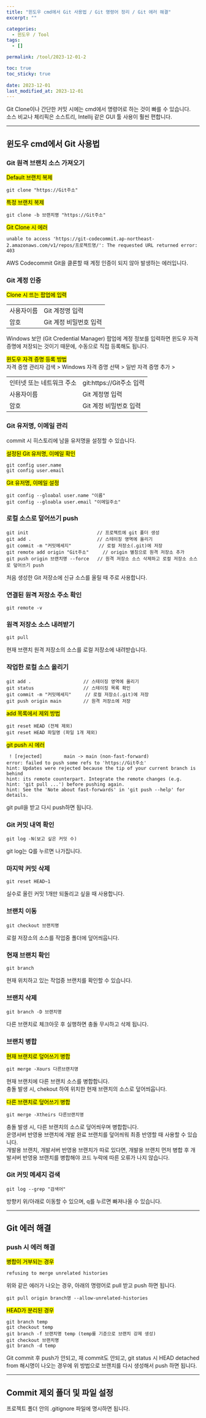 ```yaml
---
title: "윈도우 cmd에서 Git 사용법 / Git 명령어 정리 / Git 에러 해결"
excerpt: ""

categories:
  - 윈도우 / Tool
tags:
  - []

permalink: /tool/2023-12-01-2

toc: true
toc_sticky: true
 
date: 2023-12-01
last_modified_at: 2023-12-01
---
```


Git Clone이나 간단한 커밋 시에는 cmd에서 명령어로 하는 것이 빠를 수 있습니다.  
소스 비교나 체리픽은 소스트리, Intellij 같은 GUI 툴 사용이 훨씬 편합니다.

---

## 윈도우 cmd에서 Git 사용법

### Git 원격 브랜치 소스 가져오기
<mark>Default 브랜치 복제</mark>
```
git clone "https://Git주소"
```

<mark>특정 브랜치 복제</mark>
```
git clone -b 브랜치명 "https://Git주소"
```

<mark>Git Clone 시 에러</mark>
```
unable to access 'https://git-codecommit.ap-northeast-2.amazonaws.com/v1/repos/프로젝트명/': The requested URL returned error: 403
```
AWS Codecommit Git을 클론할 때 계정 인증이 되지 않아 발생하는 에러입니다.

### Git 계정 인증
<mark>Clone 시 뜨는 팝업에 입력</mark>
<table>
  <tbody>
    <tr>
      <td>사용자이름</td>
      <td>Git 계정명 입력</td>
    </tr>
    <tr>
      <td>암호</td>
      <td>Git 계정 비밀번호 입력</td>
    </tr>
  </tbody>
</table>
Windows 보안 (Git Credential Manager) 팝업에 계정 정보를 입력하면 윈도우 자격 증명에 저장되는 것이기 때문에, 수동으로 직접 등록해도 됩니다.

<mark>윈도우 자격 증명 등록 방법</mark>  
자격 증명 관리자 검색 > Windows 자격 증명 선택 > 일반 자격 증명 추가 >
<table>
  <tbody>
    <tr>
      <td>인터넷 또는 네트워크 주소</td>
      <td>git:https://Git주소 입력</td>
    </tr>
    <tr>
      <td>사용자이름</td>
      <td>Git 계정명 입력</td>
    </tr>
    <tr>
      <td>암호</td>
      <td>Git 계정 비밀번호 입력</td>
    </tr>
  </tbody>
</table>

### Git 유저명, 이메일 관리
commit 시 히스토리에 남을 유저명을 설정할 수 있습니다.

<mark>설정된 Git 유저명, 이메일 확인</mark>
```
git config user.name
git config user.email
```

<mark>Git 유저명, 이메일 설정</mark>
```
git config --gloabal user.name "이름"
git config --gloabla user.email	"이메일주소"
```

### 로컬 소스로 덮어쓰기 push
```
git init                         // 프로젝트에 git 폴더 생성
git add .                        // 스테이징 영역에 올리기
git commit -m "커밋메세지"          // 로컬 저장소(.git)에 저장
git remote add origin "Git주소"     // origin 별칭으로 원격 저장소 추가
git push origin 브랜치명 --force   // 원격 저장소 소스 삭제하고 로컬 저장소 소스로 덮어쓰기 push
```
처음 생성한 Git 저장소에 신규 소스를 올릴 때 주로 사용합니다.

### 연결된 원격 저장소 주소 확인
```
git remote -v
```

### 원격 저장소 소스 내려받기
```
git pull
```
현재 브랜치 원격 저장소의 소스를 로컬 저장소에 내려받습니다.

### 작업한 로컬 소스 올리기
```
git add .                   // 스테이징 영역에 올리기
git status                  // 스테이징 목록 확인
git commit -m "커밋메세지"     // 로컬 저장소(.git)에 저장
git push origin main        // 원격 저장소에 저장
```

<mark>add 목록에서 제외 방법</mark>
```
git reset HEAD (전체 제외)
git reset HEAD 파일명 (파일 1개 제외)
```

<mark>git push 시 에러</mark>
```
 ! [rejected]        main -> main (non-fast-forward)
error: failed to push some refs to 'https://Git주소'
hint: Updates were rejected because the tip of your current branch is behind
hint: its remote counterpart. Integrate the remote changes (e.g.
hint: 'git pull ...') before pushing again.
hint: See the 'Note about fast-forwards' in 'git push --help' for details.
```
git pull을 받고 다시 push하면 됩니다.

### Git 커밋 내역 확인
```
git log -N(보고 싶은 커밋 수)
```
git log는 Q를 누르면 나가집니다.

### 마지막 커밋 삭제
```
git reset HEAD~1
```
실수로 올린 커밋 1개만 되돌리고 싶을 때 사용합니다.

### 브랜치 이동
```
git checkout 브랜치명
```
로컬 저장소의 소스를 작업중 폴더에 덮어씌웁니다.

### 현재 브랜치 확인
```
git branch
```
현재 위치하고 있는 작업중 브랜치를 확인할 수 있습니다.

### 브랜치 삭제
```
git branch -D 브랜치명
```
다른 브랜치로 체크아웃 후 실행하면 충돌 무시하고 삭제 됩니다.

### 브랜치 병합
<mark>현재 브랜치로 덮어쓰기 병합</mark>
```
git merge -Xours 다른브랜치명
```
현재 브랜치에 다른 브랜치 소스를 병합합니다.  
충돌 발생 시, chekout 하여 위치한 현재 브랜치의 소스로 덮어씌웁니다.

<mark>다른 브랜치로 덮어쓰기 병합</mark>
```
git merge -Xtheirs 다른브랜치명
```
충돌 발생 시, 다른 브랜치의 소스로 덮어씌우며 병합합니다.  
운영서버 반영용 브랜치에 개발 완료 브랜치를 덮어씌워 최종 반영할 때 사용할 수 있습니다.  
개발용 브랜치, 개발서버 반영용 브랜치가 따로 있다면, 개발용 브랜치 먼저 병합 후 개발서버 반영용 브랜치를 병합해야 코드 누락에 따른 오류가 나지 않습니다.

### Git 커밋 메세지 검색
```
git log --grep "검색어"
```
방향키 위/아래로 이동할 수 있으며, q를 누르면 빠져나올 수 있습니다.

---

## Git 에러 해결

### push 시 에러 해결
<mark>병합이 거부되는 경우</mark>
```
refusing to merge unrelated histories
```
위와 같은 에러가 나오는 경우, 아래의 명령어로 pull 받고 push 하면 됩니다.
```
git pull origin branch명 --allow-unrelated-histories
```

<mark>HEAD가 분리된 경우</mark>
```
git branch temp
git checkout temp
git branch -f 브랜치명 temp (temp를 기준으로 브랜치 강제 생성)
git checkout 브랜치명
git branch -d temp
```
Git commit 후 push가 안되고, 재 commit도 안되고, git status 시 HEAD detached from 해시명이 나오는 경우에 위 방법으로 브랜치를 다시 생성해서 push 하면 됩니다.

---

## Commit 제외 폴더 및 파일 설정

프로젝트 폴더 안의 .gitignore 파일에 명시하면 됩니다.
